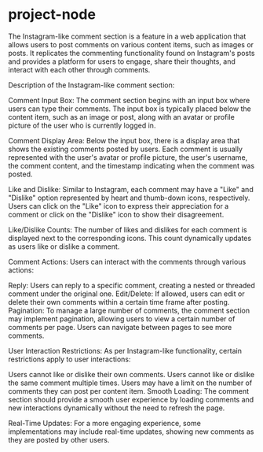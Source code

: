 # project-node

The Instagram-like comment section is a feature in a web application that allows users to post comments on various content items, such as images or posts. It replicates the commenting functionality found on Instagram's posts and provides a platform for users to engage, share their thoughts, and interact with each other through comments.

Description of the Instagram-like comment section:

Comment Input Box: The comment section begins with an input box where users can type their comments. The input box is typically placed below the content item, such as an image or post, along with an avatar or profile picture of the user who is currently logged in.

Comment Display Area: Below the input box, there is a display area that shows the existing comments posted by users. Each comment is usually represented with the user's avatar or profile picture, the user's username, the comment content, and the timestamp indicating when the comment was posted.

Like and Dislike: Similar to Instagram, each comment may have a "Like" and "Dislike" option represented by heart and thumb-down icons, respectively. Users can click on the "Like" icon to express their appreciation for a comment or click on the "Dislike" icon to show their disagreement.

Like/Dislike Counts: The number of likes and dislikes for each comment is displayed next to the corresponding icons. This count dynamically updates as users like or dislike a comment.

Comment Actions: Users can interact with the comments through various actions:

Reply: Users can reply to a specific comment, creating a nested or threaded comment under the original one.
Edit/Delete: If allowed, users can edit or delete their own comments within a certain time frame after posting.
Pagination: To manage a large number of comments, the comment section may implement pagination, allowing users to view a certain number of comments per page. Users can navigate between pages to see more comments.

User Interaction Restrictions: As per Instagram-like functionality, certain restrictions apply to user interactions:

Users cannot like or dislike their own comments.
Users cannot like or dislike the same comment multiple times.
Users may have a limit on the number of comments they can post per content item.
Smooth Loading: The comment section should provide a smooth user experience by loading comments and new interactions dynamically without the need to refresh the page.

Real-Time Updates: For a more engaging experience, some implementations may include real-time updates, showing new comments as they are posted by other users.
